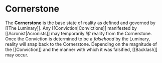 # Cornerstone

The **Cornerstone** is the base state of reality as defined and governed by [[The Luminary]]. Any [[Conviction|Convictions]] manifested by [[Acronist|Acronists]] may temporarily *lift* reality from the Cornerstone. Once the Conviction is determined to be a *falsehood* by the Luminary, reality will snap back to the Cornerstone. Depending on the magnitude of the [[Conviction]] and the manner with which it was falsified, [[Backlash]] may occur.